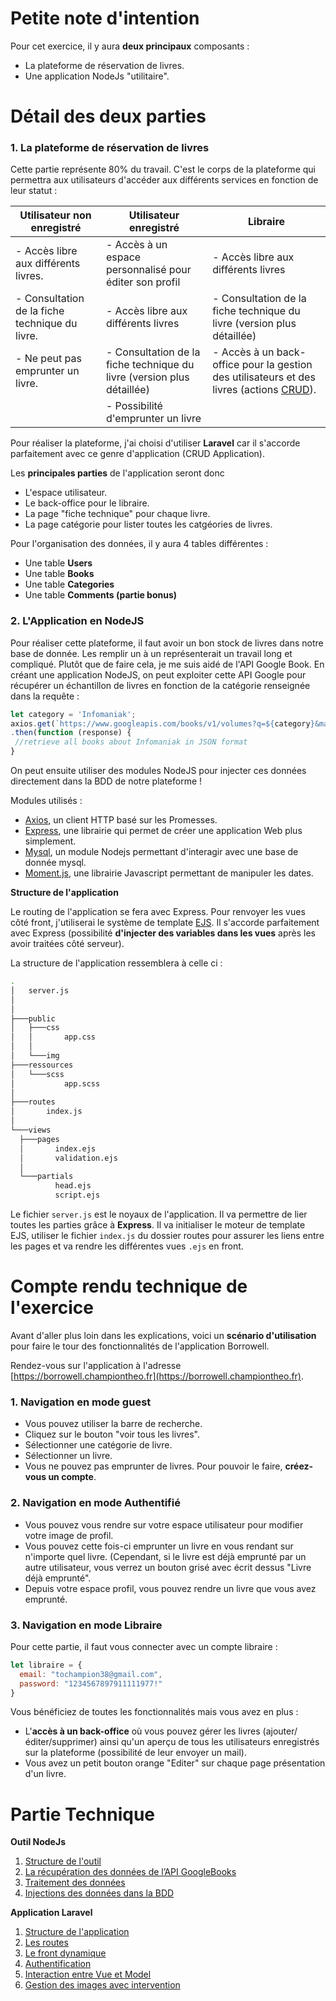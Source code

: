 # Petite note d'intention
Pour cet exercice, il y aura **deux principaux** composants :
- La plateforme de réservation de livres.
- Une application NodeJs "utilitaire". 

# Détail des deux parties

### 1. La plateforme de réservation de livres
  
  Cette partie représente 80% du travail. C'est le corps de la plateforme qui permettra aux utilisateurs d'accéder aux différents services en fonction de leur statut :
  
| Utilisateur non enregistré                 | Utilisateur enregistré                                                 | Libraire                                                                                                                                                |
|------------------------------------------------|------------------------------------------------------------------------|---------------------------------------------------------------------------------------------------------------------------------------------------------|
| - Accès libre aux différents livres.           | - Accès à un espace personnalisé pour éditer son profil                | - Accès libre aux différents livres                                                                                                                     |
| - Consultation de la fiche technique du livre. | - Accès libre aux différents livres                                    | - Consultation de la fiche technique du livre (version plus détaillée)                                                                                  |
| - Ne peut pas emprunter un livre.              | - Consultation de la fiche technique du livre (version plus détaillée) | - Accès à un back-office pour la gestion des utilisateurs et des livres (actions [CRUD](https://en.wikipedia.org/wiki/Create,_read,_update_and_delete)). |
|                                                | - Possibilité d'emprunter un livre                                     |                                                                                                                                                         |


Pour réaliser la plateforme, j'ai choisi d'utiliser **Laravel** car il s'accorde parfaitement avec ce genre d'application (CRUD Application). 

Les **principales parties** de l'application seront donc 
- L'espace utilisateur.
- Le back-office pour le libraire.
- La page "fiche technique" pour chaque livre.
- La page catégorie pour lister toutes les catgéories de livres.

Pour l'organisation des données, il y aura 4 tables différentes :
- Une table **Users**
- Une table **Books**
- Une table **Categories**
- Une table **Comments (partie bonus)**



### 2. L'Application en NodeJS

  Pour réaliser cette plateforme, il faut avoir un bon stock de livres dans notre base de donnée. Les remplir un à un représenterait un travail long et compliqué.
  Plutôt que de faire cela, je me suis aidé de l'API Google Book. En créant une application NodeJS, on peut exploiter cette API Google pour récupérer un échantillon de livres en fonction de la catégorie renseignée dans la requête :
  
  ```js
  let category = 'Infomaniak';
  axios.get(`https://www.googleapis.com/books/v1/volumes?q=${category}&maxResults=20`)
  .then(function (response) {
   //retrieve all books about Infomaniak in JSON format
  }
  ```
  
  On peut ensuite utiliser des modules NodeJS pour injecter ces données directement dans la BDD de notre plateforme !
  
  Modules utilisés :
  - [Axios](https://www.npmjs.com/package/axios), un client HTTP basé sur les Promesses.
  - [Express](https://www.npmjs.com/package/express),  une librairie qui permet de créer une application Web plus simplement. 
  - [Mysql](https://www.npmjs.com/package/mysql), un module Nodejs permettant d'interagir avec une base de donnée mysql.
  - [Moment.js](https://momentjs.com/), une librairie Javascript permettant de manipuler les dates.
  
  **Structure de l'application**
  
  Le routing de l'application se fera avec Express. Pour renvoyer les vues côté front, j'utiliserai le système de template [EJS](https://ejs.co/). Il s'accorde parfaitement avec Express (possibilité **d'injecter des variables dans les vues** après les avoir traitées côté serveur).
  
  La structure de l'application ressemblera à celle ci : 
  ```bash
.
│   server.js
│
│
├───public
│   ├───css
│   │       app.css
│   │
│   └───img
├───ressources
│   └───scss
│           app.scss
│
├───routes
│       index.js
│
└───views
    ├───pages
    │       index.ejs
    │       validation.ejs
    │
    └───partials
            head.ejs
            script.ejs
```

Le fichier ```server.js``` est le noyaux de l'application. Il va permettre de lier toutes les parties grâce à **Express**. Il va initialiser le moteur de template EJS, utiliser le fichier ```index.js``` du dossier routes pour assurer les liens entre les pages et va rendre les différentes vues ```.ejs``` en front.

# Compte rendu technique de l'exercice
Avant d'aller plus loin dans les explications, voici un **scénario d'utilisation** pour faire le tour des fonctionnalités de l'application Borrowell.

Rendez-vous sur l'application à l'adresse [https://borrowell.championtheo.fr](https://borrowell.championtheo.fr).
  
### 1. Navigation en mode guest

  * Vous pouvez utiliser la barre de recherche.
  * Cliquez sur le bouton "voir tous les livres".
  * Sélectionner une catégorie de livre.
  * Sélectionner un livre.
  * Vous ne pouvez pas emprunter de livres. Pour pouvoir le faire, **créez-vous un compte**.
  
### 2. Navigation en mode Authentifié
  * Vous pouvez vous rendre sur votre espace utilisateur pour modifier votre image de profil.
  * Vous pouvez cette fois-ci emprunter un livre en vous rendant sur n'importe quel livre. (Cependant, si le livre est déjà emprunté par un autre utilisateur, vous verrez un bouton grisé avec écrit dessus "Livre déjà emprunté".
  * Depuis votre espace profil, vous pouvez rendre un livre que vous avez emprunté.
  
### 3. Navigation en mode Libraire
  Pour cette partie, il faut vous connecter avec un compte libraire :
  ```js
  let libraire = {
    email: "tochampion38@gmail.com",
    password: "1234567897911111977!"
  }
  ```
  Vous bénéficiez de toutes les fonctionnalités mais vous avez en plus :
  * L'**accès à un back-office** où vous pouvez gérer les livres (ajouter/éditer/supprimer) ainsi qu'un aperçu de tous les utilisateurs enregistrés sur la plateforme (possibilité de leur envoyer un mail).
  * Vous avez un petit bouton orange "Editer" sur chaque page présentation d'un livre.
  
# Partie Technique

**Outil NodeJs**
1. [Structure de l'outil]()
2. [La récupération des données de l’API GoogleBooks]()
3. [Traitement des données]()
4. [Injections des données dans la BDD]()

**Application Laravel**
1. [Structure de l'application]()
2. [Les routes]()
3. [Le front dynamique]()
4. [Authentification]()
5. [Interaction entre Vue et Model]()
6. [Gestion des images avec intervention]()
